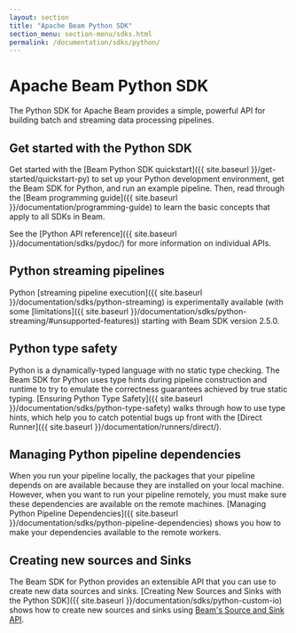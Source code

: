 ```yaml
---
layout: section
title: "Apache Beam Python SDK"
section_menu: section-menu/sdks.html
permalink: /documentation/sdks/python/
---
```

<!--
Licensed under the Apache License, Version 2.0 (the "License");
you may not use this file except in compliance with the License.
You may obtain a copy of the License at

http://www.apache.org/licenses/LICENSE-2.0

Unless required by applicable law or agreed to in writing, software
distributed under the License is distributed on an "AS IS" BASIS,
WITHOUT WARRANTIES OR CONDITIONS OF ANY KIND, either express or implied.
See the License for the specific language governing permissions and
limitations under the License.
-->
# Apache Beam Python SDK

The Python SDK for Apache Beam provides a simple, powerful API for building batch and streaming data processing pipelines.

## Get started with the Python SDK

Get started with the [Beam Python SDK quickstart]({{ site.baseurl }}/get-started/quickstart-py) to set up your Python development environment, get the Beam SDK for Python, and run an example pipeline. Then, read through the [Beam programming guide]({{ site.baseurl }}/documentation/programming-guide) to learn the basic concepts that apply to all SDKs in Beam.

See the [Python API reference]({{ site.baseurl }}/documentation/sdks/pydoc/) for more information on individual APIs.

## Python streaming pipelines

Python [streaming pipeline execution]({{ site.baseurl }}/documentation/sdks/python-streaming)
is experimentally available (with some [limitations]({{ site.baseurl }}/documentation/sdks/python-streaming/#unsupported-features))
starting with Beam SDK version 2.5.0.

## Python type safety

Python is a dynamically-typed language with no static type checking. The Beam SDK for Python uses type hints during pipeline construction and runtime to try to emulate the correctness guarantees achieved by true static typing. [Ensuring Python Type Safety]({{ site.baseurl }}/documentation/sdks/python-type-safety) walks through how to use type hints, which help you to catch potential bugs up front with the [Direct Runner]({{ site.baseurl }}/documentation/runners/direct/).

## Managing Python pipeline dependencies

When you run your pipeline locally, the packages that your pipeline depends on are available because they are installed on your local machine. However, when you want to run your pipeline remotely, you must make sure these dependencies are available on the remote machines. [Managing Python Pipeline Dependencies]({{ site.baseurl }}/documentation/sdks/python-pipeline-dependencies) shows you how to make your dependencies available to the remote workers.

## Creating new sources and Sinks

The Beam SDK for Python provides an extensible API that you can use to create new data sources and sinks. [Creating New Sources and Sinks with the Python SDK]({{ site.baseurl }}/documentation/sdks/python-custom-io) shows how to create new sources and sinks using [Beam's Source and Sink API](https://github.com/apache/beam/blob/master/sdks/python/apache_beam/io/iobase.py).

